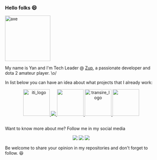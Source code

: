 ### Hello folks 😄
<img src="https://user-images.githubusercontent.com/5366951/139567431-e2ed8b35-df2c-4081-a635-eb6b72b66389.jpg" alt="axe" style="width: 150px"></img>

My name is Yan and I'm Tech Leader @ [Zup](https://www.zup.com.br/), a passionate developer and dota 2 amateur player. \o/

In list below you can have an idea about what projects that I already work:

<div align="center">
<a href="https://iti.itau/">
    <img src="https://user-images.githubusercontent.com/5366951/139567587-ab4b8231-b8d9-4fd5-97b8-87ed7915e659.png"
         alt="iti_logo" style="width: 88px"/>
</a>
<a href="https://iti.itau/pagar-transferir/">
    <img src="https://iti.itau/content/dam/iti/Icone%20-%20pagamento%20de%20boletos.svg" />
</a>
<a href="https://iti.itau/o-que-e-o-pix/">
    <img src="https://iti.itau/content/dam/iti/M11%20%E2%80%93%20Main%20Banner%20-%20536x536.svg" style="width: 88px">
</a>
<a href="https://www.transire.com.br/">
    <img src="https://media-exp1.licdn.com/dms/image/C560BAQF1aZ4BOdyqkw/company-logo_200_200/0/1539724184310?e=2147483647&v=beta&t=baUDPXU7Pp5SwciufV0FFAcRhtm56yhzleGKiqOrh0A"
         alt="transire_logo" style="width: 88px"/>
</a>
<a href="https://supergeeks.com.br/">
 <img src="https://pbs.twimg.com/profile_images/834059561032151041/frG20364_400x400.jpg" style="width: 88px" >
</a>
</div>

<div align="center">
  <h2></h2>
</div>

Want to know more about me? Follow me in my social media

  <div align="center">
    <a href="https://instagram.com/yan.brandao" target="_blank"><img src="https://img.shields.io/badge/-Instagram-%23E4405F?style=for-the-badge&logo=instagram&logoColor=white" target="_blank"></a> 
  <a href = "mailto:ybrandao.d@gmail.com"><img src="https://img.shields.io/badge/-Gmail-%23333?style=for-the-badge&logo=gmail&logoColor=white" target="_blank"></a>
  <a href="https://www.linkedin.com/in/yanbrandao/" target="_blank"><img src="https://img.shields.io/badge/-LinkedIn-%230077B5?style=for-the-badge&logo=linkedin&logoColor=white" target="_blank"></a>
    </div>

Be welcome to share your opinion in my repositories and don't forget to follow. 😆

